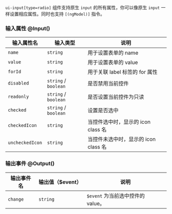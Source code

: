 `ui-input[type=radio]` 组件支持原生 `input` 的所有属性，你可以像原生 `input` 一样设置相应属性。同时也支持 `[(ngModel)]` 指令。

### 输入属性 @Input() 

| 输入属性名 | 输入类型  | 说明    |
| --        | --        | --        |
| `name`     | `string`   | 用于设置表单的 name |
| `value`     | `string`   | 用于设置表单的 value |
| `forId`     | `string`   | 用于关联 label 标签的 for 属性  |
| `disabled`     | `string` / `boolean`   | 是否禁用当前控件  |
| `readonly`     | `string` / `boolean`   | 是否设置当前控件为只读  |
| `checked`     | `string` / `boolean`   | 设置是否选中  |
| `checkedIcon`     | `string`   | 当控件选中时，显示的 icon class 名  |
| `uncheckedIcon`     | `string`   | 当控件未选中时，显示的 icon class 名  |

### 输出事件 @Output()

| 输出事件名 | 输出值（$event）  | 说明    |
| --        | --        | --        |
| `change` | `string`   | `$event` 为当前选中控件的 value。  |